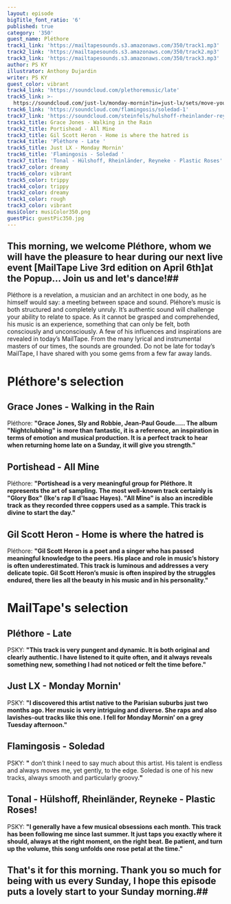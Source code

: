 ```yaml
---
layout: episode
bigTitle_font_ratio: '6'
published: true
category: '350'
guest_name: Pléthore
track1_link: 'https://mailtapesounds.s3.amazonaws.com/350/track1.mp3'
track2_link: 'https://mailtapesounds.s3.amazonaws.com/350/track2.mp3'
track3_link: 'https://mailtapesounds.s3.amazonaws.com/350/track3.mp3'
author: PS KY
illustrator: Anthony Dujardin
writer: PS KY
guest_color: vibrant
track4_link: 'https://soundcloud.com/plethoremusic/late'
track5_link: >-
  https://soundcloud.com/just-lx/monday-mornin?in=just-lx/sets/move-your-mind-free-your-body
track6_link: 'https://soundcloud.com/flamingosis/soledad-1'
track7_link: 'https://soundcloud.com/steinfels/hulshoff-rheinlander-reynecke-plastic-roses'
track1_title: Grace Jones - Walking in the Rain
track2_title: Portishead - All Mine
track3_title: Gil Scott Heron - Home is where the hatred is
track4_title: 'Pléthore - Late '
track5_title: Just LX - Monday Mornin'
track6_title: 'Flamingosis - Soledad '
track7_title: 'Tonal - Hülshoff, Rheinländer, Reyneke - Plastic Roses'
track7_color: dreamy
track6_color: vibrant
track5_color: trippy
track4_color: trippy
track2_color: dreamy
track1_color: rough
track3_color: vibrant
musiColor: musiColor350.png
guestPic: guestPic350.jpg
---
```

## This morning, we welcome Pléthore, whom we will have the pleasure to hear during our next live event [MailTape Live 3rd edition on April 6th]at the Popup... Join us and let's dance!##

Pléthore is a revelation, a musician and an architect in one body, as he himself would say: a meeting between space and sound. Pléhore’s music is both structured and completely unruly. It’s authentic sound will challenge your ability to relate to space. As it cannot be grasped and comprehended, his music is an experience, something that can only be felt, both consciously and unconsciously. 
A few of his influences and inspirations are revealed in today’s MailTape. From the many lyrical and instrumental masters of our times, the sounds are grounded. Do not be late for today’s MailTape, I have shared with you some gems from a few far away lands. 


# Pléthore's selection

## Grace Jones - Walking in the Rain
Pléthore: **"**Grace Jones, Sly and Robbie, Jean-Paul Goude….. The album "Nightclubbing" is more than fantastic, it is a reference, an inspiration in terms of emotion and musical production. It is a perfect track to hear when returning home late on a Sunday, it will give you strength.**"**

## Portishead - All Mine
Pléthore: **"**Portishead is a very meaningful group for Pléthore. It represents the art of sampling. The most well-known track certainly is "Glory Box" (Ike's rap II d'Isaac Hayes). "All Mine" is also an incredible track as they recorded three coppers used as a sample. This track is divine to start the day.**"**

## Gil Scott Heron - Home is where the hatred is
Pléthore: **"**Gil Scott Heron is a poet and a singer who has passed meaningful knowledge to the peers. His place and role in music’s history is often underestimated. This track is luminous and addresses a very delicate topic. Gil Scott Heron’s music is often inspired by the struggles endured, there lies all the beauty in his music and in his personality.**"**


# MailTape's selection

## Pléthore - Late 
PSKY: **"**This track is very pungent and dynamic. It is both original and clearly authentic. I have listened to it quite often, and it always reveals something new, something I had not noticed or felt the time before.**"**

## Just LX - Monday Mornin'
PSKY: **"**I discovered this artist native to the Parisian suburbs just two months ago. Her music is very intriguing and diverse. She raps and also lavishes-out tracks like this one. I fell for Monday Mornin’ on a grey Tuesday afternoon.**"**

## Flamingosis - Soledad 
PSKY: **"** don’t think I need to say much about this artist. His talent is endless and always moves me, yet gently, to the edge. Soledad is one of his new tracks, always smooth and particularly groovy.**"**

## Tonal - Hülshoff, Rheinländer, Reyneke - Plastic Roses!
PSKY: **"**I generally have a few musical obsessions each month. This track has been following me since last summer. It just taps you exactly where it should, always at the right moment, on the right beat. Be patient, and turn up the volume, this song unfolds one rose petal at the time.**"**

## That's it for this morning. Thank you so much for being with us every Sunday, I hope this episode puts a lovely start to your Sunday morning.##
